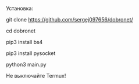 Установка:

git clone https://github.com/sergej097656/dobronet/

cd dobronet

pip3 install bs4

pip3 install pysocket

python3 main.py

Не выключайте Termux!

